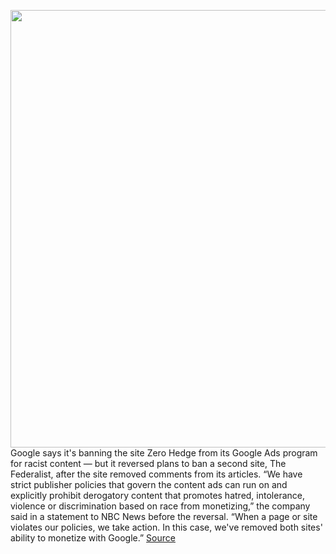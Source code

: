 <img src='https://cdn.vox-cdn.com/thumbor/a2URL6MJiCapDP0Mh-8-hcHhY30=/0x0:4593x3062/1200x800/filters:focal(1995x2055:2729x2789)/cdn.vox-cdn.com/uploads/chorus_image/image/66942953/1220444821.jpg.0.jpg' width='700px' /><br/>
Google says it's banning the site Zero Hedge from its Google Ads program for racist content — but it reversed plans to ban a second site, The Federalist, after the site removed comments from its articles. “We have strict publisher policies that govern the content ads can run on and explicitly prohibit derogatory content that promotes hatred, intolerance, violence or discrimination based on race from monetizing,” the company said in a statement to NBC News before the reversal. “When a page or site violates our policies, we take action. In this case, we've removed both sites' ability to monetize with Google.”
<a href='https://www.theverge.com/2020/6/16/21293285/google-ads-bans-the-federalist-zero-hedge-racist-content-discrimination-demonetization'> Source <a/>